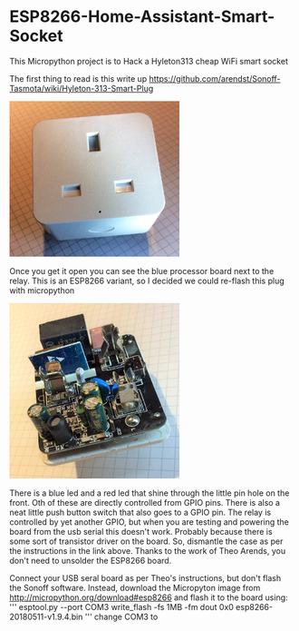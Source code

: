 # ESP8266-Home-Assistant-Smart-Socket
This Micropython project is to Hack a Hyleton313 cheap WiFi smart socket

The first thing to read is this write up https://github.com/arendst/Sonoff-Tasmota/wiki/Hyleton-313-Smart-Plug

<img src="/resources/IMG_0265.JPG" width="300">

Once you get it open you can see the blue processor board next to the relay. This is an ESP8266 variant, so I decided we could re-flash this plug with micropython

<img src="/resources/IMG_0264.JPG" width="300">

There is a blue led and a red led that shine through the little pin hole on the front. Oth of these are directly controlled from GPIO pins. There is also a neat little push button switch that also goes to a GPIO pin. The relay is controlled by yet another GPIO, but when you are testing and powering the board from the usb serial this doesn't work. Probably because there is some sort of transistor driver on the board.
So, dismantle the case as per the instructions in the link above.
Thanks to the work of Theo Arends, you don't need to unsolder the ESP8266 board.

Connect your USB seral board as per Theo's instructions, but don't flash the Sonoff software. Instead, download the Micropyton image from http://micropython.org/download#esp8266 and flash it to the board using:
'''
esptool.py --port COM3 write_flash -fs 1MB -fm dout 0x0 esp8266-20180511-v1.9.4.bin
'''
change COM3 to 



